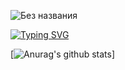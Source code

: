 ![Без названия](https://user-images.githubusercontent.com/58209188/163725821-e6e69968-9b59-426d-8ac3-e64d444aca59.png)


[![Typing SVG](https://readme-typing-svg.herokuapp.com?color=2E7DF7&lines=I'am+developer)](https://git.io/typing-svg)


[![Anurag's github stats](https://github-readme-stats.vercel.app/api?username=Ashwagandha-coder&theme=red-green)]
